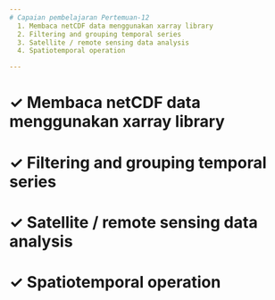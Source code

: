 ```yaml
---
# Capaian pembelajaran Pertemuan-12
  1. Membaca netCDF data menggunakan xarray library
  2. Filtering and grouping temporal series
  3. Satellite / remote sensing data analysis
  4. Spatiotemporal operation

---
```


<h1>&#x2713; Membaca netCDF data menggunakan xarray library </h1>

<h1>&#x2713; Filtering and grouping temporal series  </h1>

<h1>&#10003; Satellite / remote sensing data analysis </h1>

<h1>&#10003; Spatiotemporal operation </h1>
